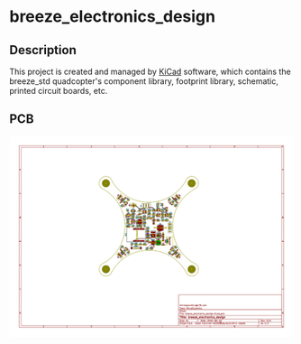 # breeze_electronics_design

## Description
This project is created and managed by [KiCad](http://kicad-pcb.org) software, which contains the breeze_std quadcopter's component library, footprint library, schematic, printed circuit boards, etc.

## PCB
![breeze_electronics_design_pcb](.images/breeze_electronics_design_pcb.png)
